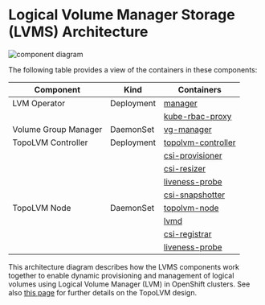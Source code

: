 # Logical Volume Manager Storage (LVMS) Architecture

![component diagram](http://www.plantuml.com/plantuml/png/VLDDIyD04BtlhnZgHGyzA8gGWxHDn8jLQBKUf8SbcQR1pSwIdHH4_Eysss087VOwxoDltcHdddN3RMsKSZh_qYN2v7cpN4DAjIEBblq4VXJ0vt4AhmuRpTHi-q5gMi_Om6MwogwsS37Fikl5JGTkoBGrmbD3hOEbjaVZVzK92v2W71DUgC0rQswzG7qZHrsib2mtP4pun33kj5lrEzxiRB5HL7_qNzpExn_lGXGggrmRE346hFCSzm7JwOEO1nB8q1dwzb55Y1hdYfN6DTAD4lZGdEzHvilNII1jK3DwK6eKEQY4dWQ1jWNK8Qi7qzCE9vfIyafICuEXETG5v6HtLGcxoc34vEoqIG_xFWAK0GWXULzPS4J6ouvYGKAfKMtypqxWtHMQGpDnRkIwAzmPpDa3xn5yq2WrGrjqR_mF)

The following table provides a view of the containers in these components:

| Component            | Kind       | Containers                                                                                          |
|----------------------|------------|-----------------------------------------------------------------------------------------------------|
| LVM Operator         | Deployment | [manager](lvm-operator-manager.md)                                                                  |
|                      |            | [kube-rbac-proxy](https://github.com/brancz/kube-rbac-proxy#kube-rbac-proxy)                        |
| Volume Group Manager | DaemonSet  | [vg-manager](vg-manager.md)                                                                         |
| TopoLVM Controller   | Deployment | [topolvm-controller](https://github.com/topolvm/topolvm/blob/main/docs/topolvm-controller.md)       |
|                      |            | [csi-provisioner](https://github.com/kubernetes-csi/external-provisioner/blob/master/doc/design.md) |
|                      |            | [csi-resizer](https://github.com/kubernetes-csi/external-resizer#csi-resizer)                       |
|                      |            | [liveness-probe](https://github.com/kubernetes-csi/livenessprobe#liveness-probe)                    |
|                      |            | [csi-snapshotter](https://github.com/kubernetes-csi/external-snapshotter#csi-snapshotter)           |
| TopoLVM Node         | DaemonSet  | [topolvm-node](https://github.com/topolvm/topolvm/blob/main/docs/topolvm-node.md)                   |
|                      |            | [lvmd](https://github.com/topolvm/topolvm/blob/main/docs/lvmd.md)                                   |
|                      |            | [csi-registrar](https://github.com/kubernetes-csi/node-driver-registrar#node-driver-registrar)      |
|                      |            | [liveness-probe](https://github.com/kubernetes-csi/livenessprobe#liveness-probe)                    |

This architecture diagram describes how the LVMS components work together to enable dynamic provisioning and management of logical volumes using Logical Volume Manager (LVM) in OpenShift clusters. See also [this page](https://github.com/topolvm/topolvm/blob/main/docs/design.md) for further details on the TopoLVM design.
